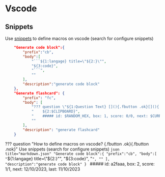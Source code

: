 # Vscode

## Snippets

Use [snippets](https://code.visualstudio.com/docs/editor/userdefinedsnippets) to define macros on vscode (search for configure snippets)

```json title="markdown.json"
	"Generate code block":{
		"prefix":"cb",
		"body":[
			"```${1:langage} title=\"${2:}\"",
			"${3:code}",
			"```",
			""
		],
		"description":"generate code block"
	},
	"Generate flashcard": {
		"prefix": "fc",
		"body": [
			"??? question \"${1:Question Text} [](){.fbutton .ok}[](){.fbutton .nok}\"",
			"    ${2:$CLIPBOARD}",
			"    ##### id: $RANDOM_HEX, box: 1, score: 0/0, next: $CURRENT_DATE/$CURRENT_MONTH/$CURRENT_YEAR, last: $CURRENT_DATE/$CURRENT_MONTH/$CURRENT_YEAR",
			""
		],
		"description": "generate flashcard"
	}
```

??? question "How to define macros on vscode? [](){.fbutton .ok}[](){.fbutton .nok}"
    Use snippets (search for configure snippets)
    ```json title="markdown.json"
	"Generate code block":{
		"prefix":"cb",
		"body":[
			"```${1:langage} title=\"${2:}\"",
			"${3:code}",
			"```",
			""
		],
		"description":"generate code block"
	}
    ```
    ##### id: a2faaa, box: 2, score: 1/1, next: 12/10/2023, last: 11/10/2023
